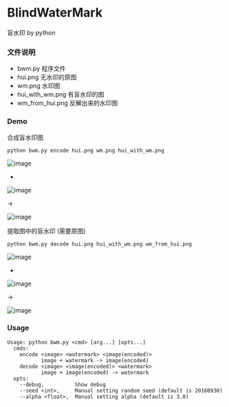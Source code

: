 # BlindWaterMark

盲水印 by python

### 文件说明

* bwm.py 程序文件
* hui.png 无水印的原图
* wm.png 水印图
* hui_with_wm.png 有盲水印的图
* wm_from_hui.png 反解出来的水印图

### Demo

合成盲水印图

    python bwm.py encode hui.png wm.png hui_with_wm.png

![image](https://github.com/chishaxie/BlindWaterMark/raw/master/hui.png)

+

![image](https://github.com/chishaxie/BlindWaterMark/raw/master/wm.png)

->

![image](https://github.com/chishaxie/BlindWaterMark/raw/master/hui_with_wm.png)

提取图中的盲水印 (需要原图)

    python bwm.py decode hui.png hui_with_wm.png wm_from_hui.png

![image](https://github.com/chishaxie/BlindWaterMark/raw/master/hui.png)

+

![image](https://github.com/chishaxie/BlindWaterMark/raw/master/hui_with_wm.png)

->

![image](https://github.com/chishaxie/BlindWaterMark/raw/master/wm_from_hui.png)

### Usage

    Usage: python bwm.py <cmd> [arg...] [opts...]
      cmds:
        encode <image> <watermark> <image(encoded)>
               image + watermark -> image(encoded)
        decode <image> <image(encoded)> <watermark>
               image + image(encoded) -> watermark
      opts:
        --debug,          Show debug
        --seed <int>,     Manual setting random seed (default is 20160930)
        --alpha <float>,  Manual setting alpha (default is 3.0)
